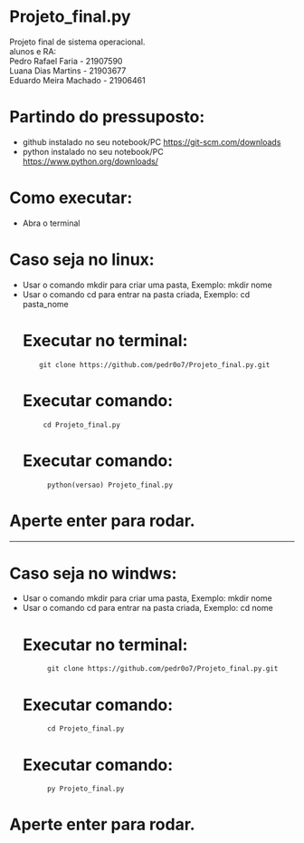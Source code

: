 # Projeto_final.py
Projeto final de sistema operacional.\
alunos e RA:                                                                         
Pedro Rafael Faria - 21907590 \
Luana Dias Martins - 21903677 \
Eduardo Meira Machado - 21906461
# Partindo do pressuposto:
- github instalado no seu notebook/PC  https://git-scm.com/downloads
 - python instalado no seu notebook/PC https://www.python.org/downloads/  
# Como executar:
- Abra o terminal
 # Caso seja no linux:
 - Usar o comando mkdir para criar uma pasta, Exemplo:
             mkdir nome 
 - Usar o comando cd para entrar na pasta criada, Exemplo:
             cd pasta_nome 
      # Executar no terminal:
           git clone https://github.com/pedr0o7/Projeto_final.py.git
      # Executar comando:
            cd Projeto_final.py 
      # Executar comando:
             python(versao) Projeto_final.py 
 # Aperte enter para rodar.

__________________________________________________________________________________________________

 # Caso seja no windws:
 - Usar o comando mkdir para criar uma pasta, Exemplo:
             mkdir nome
 - Usar o comando cd para entrar na pasta criada, Exemplo:
             cd nome 
      # Executar no terminal:
             git clone https://github.com/pedr0o7/Projeto_final.py.git
      # Executar comando:
             cd Projeto_final.py
      # Executar comando:
             py Projeto_final.py
 # Aperte enter para rodar.
